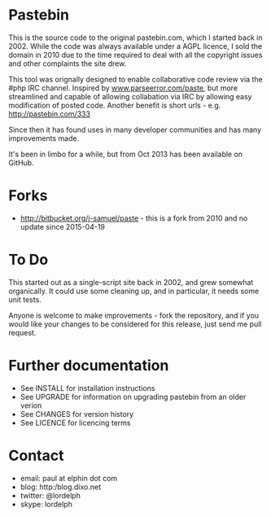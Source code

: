Pastebin
========

This is the source code to the original pastebin.com, which I started
back in 2002. While the code was always available under a AGPL licence,
I sold the domain in 2010 due to the time required to deal with all the
copyright issues and other complaints the site drew. 

This tool was orignally designed to enable collaborative code review via 
the #php IRC channel. Inspired by www.parseerror.com/paste, but more 
streamlined and capable of allowing collabation via IRC by allowing easy 
modification of posted code. Another benefit is short urls - e.g. 
http://pastebin.com/333

Since then it has found uses in many developer communities and has many
improvements made.

It's been in limbo for a while, but from Oct 2013 has been available on
GitHub.

Forks
=====
* http://bitbucket.org/j-samuel/paste - this is a fork from 2010 and no update since 2015-04-19


To Do
=====
This started out as a single-script site back in 2002, and grew somewhat
organically. It could use some cleaning up, and in particular, it needs
some unit tests.

Anyone is welcome to make improvements - fork the repository, and if you
would like your changes to be considered for this release, just send me
pull request.


Further documentation
=====================
* See INSTALL for installation instructions
* See UPGRADE for information on upgrading pastebin from an older verion
* See CHANGES for version history
* See LICENCE for licencing terms

Contact
=======
* email: paul at elphin dot com
* blog: http:/blog.dixo.net
* twitter: @lordelph
* skype: lordelph








